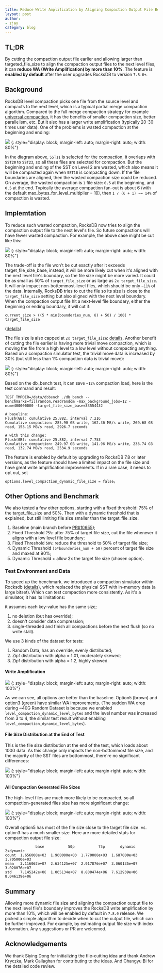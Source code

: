 ```yaml
---
title: Reduce Write Amplification by Aligning Compaction Output File Boundaries
layout: post
author:
- zjay
category: blog
---
```

## TL;DR
By cutting the compaction output file earlier and allowing larger than targeted_file_size to align the compaction output files to the next level files, it can **reduce WA (Write Amplification) by more than 10%**. The feature is **enabled by default** after the user upgrades RocksDB to version `7.8.0+`.

## Background
RocksDB level compaction picks one file from the source level and compacts to the next level, which is a typical partial merge compaction algorithm. Compared to the full merge compaction strategy for example [universal compaction](https://github.com/facebook/rocksdb/wiki/Universal-Compaction), it has the benefits of smaller compaction size, better parallelism, etc. But it also has a larger write amplification (typically 20-30 times user data). One of the problems is wasted compaction at the beginning and ending:

![](/static/images/align-compaction-output/file_cut_normal.png)
{: style="display: block; margin-left: auto; margin-right: auto; width: 80%"}

In the diagram above, `SST11` is selected for the compaction, it overlaps with `SST20` to `SST23`, so all these files are selected for compaction. But the beginning and ending of the SST on Level 2 are wasted, which also means it will be compacted again when `SST10` is compacting down. If the file boundaries are aligned, then the wasted compaction size could be reduced. On average, the wasted compaction is `1` file size: `0.5` at the beginning, and `0.5` at the end. Typically the average compaction fan-out is about 6 (with the default max_bytes_for_level_multiplier = 10), then `1 / (6 + 1) ~= 14%` of compaction is wasted.
## Implemtation
To reduce such wasted compaction, RocksDB now tries to align the compaction output file to the next level's file. So future compactions will have fewer wasted compaction. For example, the above case might be cut like this:

![](/static/images/align-compaction-output/file_cut_align.png)
{: style="display: block; margin-left: auto; margin-right: auto; width: 80%"}

The trade-off is the file won't be cut exactly after it exceeds target_file_size_base, instead, it will be more likely cut when it's aligned with the next level file's boundary, so the file size might be more varied. It could be as small as 50% of `target_file_size` or as large as `2x target_file_size`. It will only impact non-bottommost-level files, which should be only `~11%` of the data.
Internally, RocksDB tries to cut the file so its size is close to the `target_file_size` setting but also aligned with the next level boundary. When the compaction output file hit a next-level file boundary, either the beginning or ending boundary, it will cut if:
```
current_size > ((5 * min(bounderies_num, 8) + 50) / 100) * target_file_size
```
([details](https://github.com/facebook/rocksdb/blob/23fa5b7789d6acd0c211d6bdd41448bbf1513bb6/db/compaction/compaction_outputs.cc#L270-L290))

The file size is also capped at `2x target_file_size`: [details](https://github.com/facebook/rocksdb/blob/f726d29a8268ae4e2ffeec09172383cff2ab4db9/db/compaction/compaction.cc#L273-L277).
Another benefit of cutting the file earlier is having more trivial move compaction, which is moving the file from a high level to a low level without compacting anything. Based on a compaction simulator test, the trivial move data is increased by 30% (but still less than 1% compaction data is trivial move):

![](/static/images/align-compaction-output/file_cut_trival_move.png)
{: style="display: block; margin-left: auto; margin-right: auto; width: 80%"}

Based on the db_bench test, it can save `~12%` compaction load, here is the test command and result:
```
TEST_TMPDIR=/data/dbbench ./db_bench --benchmarks=fillrandom,readrandom -max_background_jobs=12 -num=400000000 -target_file_size_base=33554432

# baseline:
Flush(GB): cumulative 25.882, interval 7.216
Cumulative compaction: 285.90 GB write, 162.36 MB/s write, 269.68 GB read, 153.15 MB/s read, 2926.7 seconds

# with this change:
Flush(GB): cumulative 25.882, interval 7.753
Cumulative compaction: 249.97 GB write, 141.96 MB/s write, 233.74 GB read, 132.74 MB/s read, 2534.9 seconds
```

The feature is enabled by default by upgrading to RocksDB 7.8 or later versions, as the feature should have a limited impact on the file size and have great write amplification improvements. If in a rare case, it needs to opt out, set
```
options.level_compaction_dynamic_file_size = false;
```

## Other Options and Benchmark
We also tested a few other options, starting with a fixed threshold: 75% of the target_file_size and 50%. Then with a dynamic threshold that is explained, but still limiting file size smaller than the target_file_size.
1. Baseline (main branch before [PR#10655](https://github.com/facebook/rocksdb/pull/10655));
2. Fixed Threshold `75%`: after 75% of target file size, cut the file whenever it aligns with a low level file boundary;
3. Fixed Threshold `50%`: reduce the threshold to 50% of target file size;
4. Dynamic Threshold `(5*bounderies_num + 50)` percent of target file size and maxed at 90%;
5. Dynamic Threshold + allow 2x the target file size (chosen option).

### Test Environment and Data
To speed up the benchmark, we introduced a compaction simulator within Rocksdb ([details](https://github.com/jay-zhuang/rocksdb/tree/compaction_sim)), which replaced the physical SST with in-memory data (a large bitset). Which can test compaction more consistently. As it's a simulator, it has its limitations:

it assumes each key-value has the same size;
1. no deletion (but has override);
2. doesn't consider data compression;
3. single-threaded and finish all compactions before the next flush (so no write stall). 

We use 3 kinds of the dataset for tests:
1. Random Data, has an override, evenly distributed;
2. Zipf distribution with alpha = 1.01, moderately skewed;
3. Zipf distribution with alpha = 1.2, highly skewed.

#### Write Amplification

![](/static/images/align-compaction-output/write_amp_compare.png)
{: style="display: block; margin-left: auto; margin-right: auto; width: 100%"}

As we can see, all options are better than the baseline. Option5 (brown) and option3 (green) have similar WA improvements. (The sudden WA drop during ~40G Random Dataset is because we enabled `level_compaction_dynamic_level_bytes` and the level number was increased from 3 to 4, the similar test result without enabling `level_compaction_dynamic_level_bytes`).

#### File Size Distribution at the End of Test
This is the file size distribution at the end of the test, which loads about 100G data. As this change only impacts the non-bottommost file size, and the majority of the SST files are bottommost, there're no significant differences:

![](/static/images/align-compaction-output/file_size_compare.png)
{: style="display: block; margin-left: auto; margin-right: auto; width: 100%"}

#### All Compaction Generated File Sizes
The high-level files are much more likely to be compacted, so all compaction-generated files size has more significant change:

![](/static/images/align-compaction-output/compaction_output_file_size_compare.png)
{: style="display: block; margin-left: auto; margin-right: auto; width: 100%"}

Overall option5 has most of the file size close to the target file size. vs. option3 has a much smaller size. Here are more detailed stats for compaction output file size:
```
              base           50p           75p       dynamic     2xdynamic
count  1.656000e+03  1.960000e+03  1.770000e+03  1.687000e+03  1.705000e+03
mean   3.116062e+07  2.634125e+07  2.917876e+07  3.060135e+07  3.028076e+07
std    7.145242e+06  1.065134e+07  8.800474e+06  7.612939e+06  8.046139e+06
```

## Summary
Allowing more dynamic file size and aligning the compaction output file to the next level file's boundary improves the RocksDB write amplification by more than 10%, which will be enabled by default in `7.8.0` release. We picked a simple algorithm to decide when to cut the output file, which can be further improved. For example, by estimating output file size with index information. Any suggestions or PR are welcomed.

## Acknowledgements
We thank Siying Dong for initializing the file-cutting idea and thank Andrew Kryczka, Mark Callaghan for contributing to the ideas. And Changyu Bi for the detailed code review.
